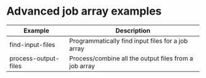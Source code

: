 # Advanced job array examples

| Example               | Description                                           |
|-----------------------|-------------------------------------------------------|
| find-input-files      | Programmatically find input files for a job array     |
| process-output-files  | Process/combine all the output files from a job array |